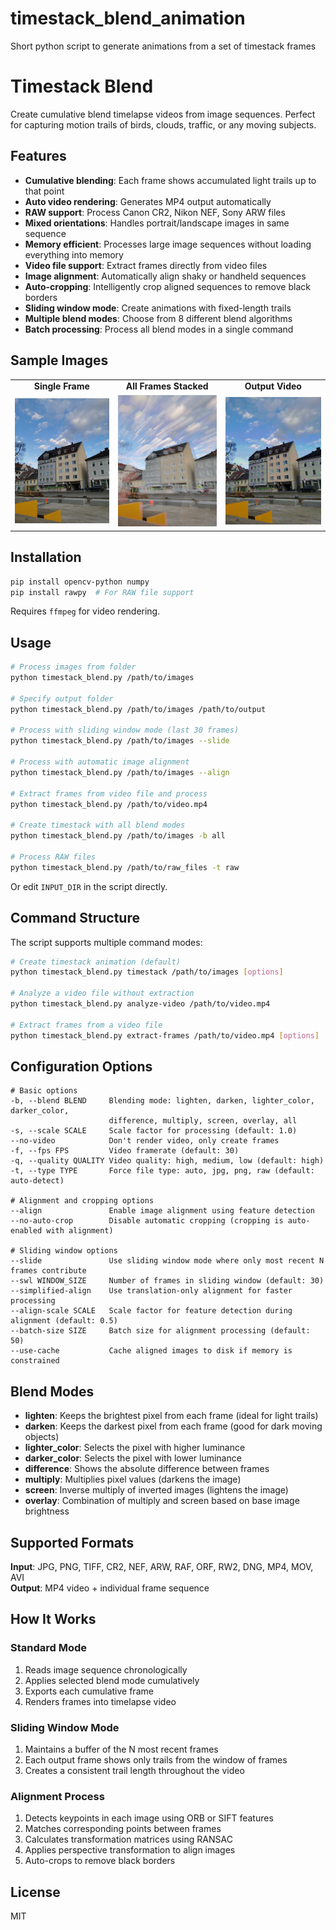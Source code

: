 # timestack_blend_animation
Short python script to generate animations from a set of timestack frames


# Timestack Blend

Create cumulative blend timelapse videos from image sequences. Perfect for capturing motion trails of birds, clouds, traffic, or any moving subjects.

## Features

- **Cumulative blending**: Each frame shows accumulated light trails up to that point
- **Auto video rendering**: Generates MP4 output automatically
- **RAW support**: Process Canon CR2, Nikon NEF, Sony ARW files
- **Mixed orientations**: Handles portrait/landscape images in same sequence
- **Memory efficient**: Processes large image sequences without loading everything into memory
- **Video file support**: Extract frames directly from video files
- **Image alignment**: Automatically align shaky or handheld sequences
- **Auto-cropping**: Intelligently crop aligned sequences to remove black borders
- **Sliding window mode**: Create animations with fixed-length trails
- **Multiple blend modes**: Choose from 8 different blend algorithms
- **Batch processing**: Process all blend modes in a single command

## Sample Images

<table>
<tr>
<td align="center"><strong>Single Frame</strong></td>
<td align="center"><strong>All Frames Stacked</strong></td>
<td align="center"><strong>Output Video</strong></td>
</tr>
<tr>
<td><img src="sample_single.jpg" width="300"/></td>
<td><img src="frame_0164.jpg" width="300"/></td>
<td><img src="Timestacksanimation_test6_timestact.gif" width="300"/></td>
</tr>
</table>


## Installation

```bash
pip install opencv-python numpy
pip install rawpy  # For RAW file support
```

Requires `ffmpeg` for video rendering.

## Usage

```bash
# Process images from folder
python timestack_blend.py /path/to/images

# Specify output folder
python timestack_blend.py /path/to/images /path/to/output

# Process with sliding window mode (last 30 frames)
python timestack_blend.py /path/to/images --slide

# Process with automatic image alignment
python timestack_blend.py /path/to/images --align

# Extract frames from video file and process
python timestack_blend.py /path/to/video.mp4

# Create timestack with all blend modes
python timestack_blend.py /path/to/images -b all

# Process RAW files
python timestack_blend.py /path/to/raw_files -t raw
```

Or edit `INPUT_DIR` in the script directly.

## Command Structure

The script supports multiple command modes:

```bash
# Create timestack animation (default)
python timestack_blend.py timestack /path/to/images [options]

# Analyze a video file without extraction
python timestack_blend.py analyze-video /path/to/video.mp4

# Extract frames from a video file
python timestack_blend.py extract-frames /path/to/video.mp4 [options]
```

## Configuration Options

```
# Basic options
-b, --blend BLEND     Blending mode: lighten, darken, lighter_color, darker_color, 
                      difference, multiply, screen, overlay, all
-s, --scale SCALE     Scale factor for processing (default: 1.0)
--no-video            Don't render video, only create frames
-f, --fps FPS         Video framerate (default: 30)
-q, --quality QUALITY Video quality: high, medium, low (default: high)
-t, --type TYPE       Force file type: auto, jpg, png, raw (default: auto-detect)

# Alignment and cropping options
--align               Enable image alignment using feature detection
--no-auto-crop        Disable automatic cropping (cropping is auto-enabled with alignment)

# Sliding window options
--slide               Use sliding window mode where only most recent N frames contribute
--swl WINDOW_SIZE     Number of frames in sliding window (default: 30)
--simplified-align    Use translation-only alignment for faster processing
--align-scale SCALE   Scale factor for feature detection during alignment (default: 0.5)
--batch-size SIZE     Batch size for alignment processing (default: 50)
--use-cache           Cache aligned images to disk if memory is constrained
```

## Blend Modes

- **lighten**: Keeps the brightest pixel from each frame (ideal for light trails)
- **darken**: Keeps the darkest pixel from each frame (good for dark moving objects)
- **lighter_color**: Selects the pixel with higher luminance
- **darker_color**: Selects the pixel with lower luminance
- **difference**: Shows the absolute difference between frames
- **multiply**: Multiplies pixel values (darkens the image)
- **screen**: Inverse multiply of inverted images (lightens the image)
- **overlay**: Combination of multiply and screen based on base image brightness

## Supported Formats

**Input**: JPG, PNG, TIFF, CR2, NEF, ARW, RAF, ORF, RW2, DNG, MP4, MOV, AVI  
**Output**: MP4 video + individual frame sequence

## How It Works

### Standard Mode
1. Reads image sequence chronologically
2. Applies selected blend mode cumulatively
3. Exports each cumulative frame
4. Renders frames into timelapse video

### Sliding Window Mode
1. Maintains a buffer of the N most recent frames
2. Each output frame shows only trails from the window of frames
3. Creates a consistent trail length throughout the video

### Alignment Process
1. Detects keypoints in each image using ORB or SIFT features
2. Matches corresponding points between frames
3. Calculates transformation matrices using RANSAC
4. Applies perspective transformation to align images
5. Auto-crops to remove black borders

## License

MIT
